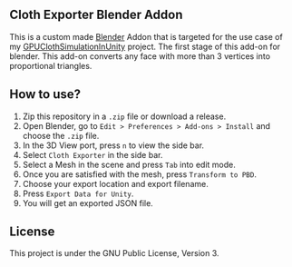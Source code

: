 Cloth Exporter Blender Addon
---
This is a custom made [Blender](https://blender.org) Addon that is targeted for the use case of my [GPUClothSimulationInUnity](https://github.com/voxell-tech/GPUClothSimulationInUnity) project.
The first stage of this add-on for blender. This add-on converts any face with more than 3 vertices into proportional triangles.

How to use?
---
1. Zip this repository in a `.zip` file or download a release.
2. Open Blender, go to `Edit > Preferences > Add-ons > Install` and choose the `.zip` file.
3. In the 3D View port, press `n` to view the side bar.
4. Select `Cloth Exporter` in the side bar.
5. Select a Mesh in the scene and press `Tab` into edit mode.
6. Once you are satisfied with the mesh, press `Transform to PBD`.
7. Choose your export location and export filename.
8. Press `Export Data for Unity`.
9. You will get an exported JSON file.

License
---
This project is under the GNU Public License, Version 3.